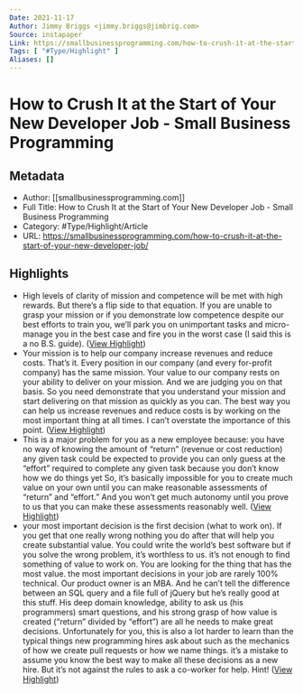```yaml
---
Date: 2021-11-17
Author: Jimmy Briggs <jimmy.briggs@jimbrig.com>
Source: instapaper
Link: https://smallbusinessprogramming.com/how-to-crush-it-at-the-start-of-your-new-developer-job/
Tags: [ "#Type/Highlight" ]
Aliases: []
---
```

# How to Crush It at the Start of Your New Developer Job - Small Business Programming

## Metadata
- Author: [[smallbusinessprogramming.com]]
- Full Title: How to Crush It at the Start of Your New Developer Job - Small Business Programming
- Category: #Type/Highlight/Article
- URL: https://smallbusinessprogramming.com/how-to-crush-it-at-the-start-of-your-new-developer-job/

## Highlights
- High levels of clarity of mission and competence will be met with high rewards. But there’s a flip side to that equation. If you are unable to grasp your mission or if you demonstrate low competence despite our best efforts to train you, we’ll park you on unimportant tasks and micro-manage you in the best case and fire you in the worst case (I said this is a no B.S. guide). ([View Highlight](https://instapaper.com/read/1356332522/14423623))
- Your mission is to help our company increase revenues and reduce costs. That’s it. Every position in our company (and every for-profit company) has the same mission. Your value to our company rests on your ability to deliver on your mission. And we are judging you on that basis. So you need demonstrate that you understand your mission and start delivering on that mission as quickly as you can.
  The best way you can help us increase revenues and reduce costs is by working on the most important thing at all times. I can’t overstate the importance of this point. ([View Highlight](https://instapaper.com/read/1356332522/14423625))
- This is a major problem for you as a new employee because:
  you have no way of knowing the amount of “return” (revenue or cost reduction) any given task could be expected to provide
  you can only guess at the “effort” required to complete any given task because you don’t know how we do things yet
  So, it’s basically impossible for you to create much value on your own until you can make reasonable assessments of “return” and “effort.” And you won’t get much autonomy until you prove to us that you can make these assessments reasonably well. ([View Highlight](https://instapaper.com/read/1356332522/14423628))
- your most important decision is the first decision (what to work on). If you get that one really wrong nothing you do after that will help you create substantial value. You could write the world’s best software but if you solve the wrong problem, it’s worthless to us.
  it’s not enough to find something of value to work on. You are looking for the thing that has the most value.
  the most important decisions in your job are rarely 100% technical. Our product owner is an MBA. And he can’t tell the difference between an SQL query and a file full of jQuery but he’s really good at this stuff. His deep domain knowledge, ability to ask us (his programmers) smart questions, and his strong grasp of how value is created (“return” divided by “effort”) are all he needs to make great decisions. Unfortunately for you, this is also a lot harder to learn than the typical things new programming hires ask about such as the mechanics of how we create pull requests or how we name things.
  it’s a mistake to assume you know the best way to make all these decisions as a new hire. But it’s not against the rules to ask a co-worker for help. Hint! ([View Highlight](https://instapaper.com/read/1356332522/14423629))
